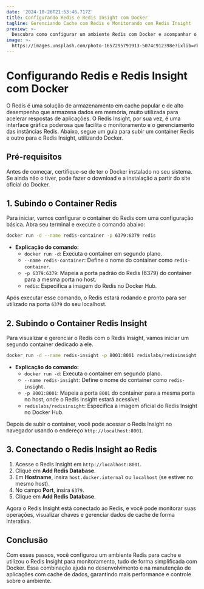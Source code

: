 ```yaml
---
date: '2024-10-26T21:53:46.717Z'
title: Configurando Redis e Redis Insight com Docker
tagline: Gerenciando Cache com Redis e Monitorando com Redis Insight
preview: >-
  Descubra como configurar um ambiente Redis com Docker e acompanhar o desempenho e as métricas usando Redis Insight. Passo a passo para configuração e execução de containers.
image: >-
  https://images.unsplash.com/photo-1657295791913-5074c912398e?ixlib=rb-1.2.1&ixid=MnwxMjA3fDB8MHxwaG90by1wYWdlfHx8fGVufDB8fHx8&auto=format&fit=crop&w=996&q=80
---
```


# Configurando Redis e Redis Insight com Docker

O Redis é uma solução de armazenamento em cache popular e de alto desempenho que armazena dados em memória, muito utilizada para acelerar respostas de aplicações. O Redis Insight, por sua vez, é uma interface gráfica poderosa que facilita o monitoramento e o gerenciamento das instâncias Redis. Abaixo, segue um guia para subir um container Redis e outro para o Redis Insight, utilizando Docker.

## Pré-requisitos
Antes de começar, certifique-se de ter o Docker instalado no seu sistema. Se ainda não o tiver, pode fazer o download e a instalação a partir do site oficial do Docker.

## 1. Subindo o Container Redis
Para iniciar, vamos configurar o container do Redis com uma configuração básica. Abra seu terminal e execute o comando abaixo:

```bash
docker run -d --name redis-container -p 6379:6379 redis
```

- **Explicação do comando:**
  - `docker run -d`: Executa o container em segundo plano.
  - `--name redis-container`: Define o nome do container como `redis-container`.
  - `-p 6379:6379`: Mapeia a porta padrão do Redis (6379) do container para a mesma porta no host.
  - `redis`: Especifica a imagem do Redis no Docker Hub.

Após executar esse comando, o Redis estará rodando e pronto para ser utilizado na porta `6379` do seu localhost.

## 2. Subindo o Container Redis Insight
Para visualizar e gerenciar o Redis com o Redis Insight, vamos iniciar um segundo container dedicado a ele.

```bash
docker run -d --name redis-insight -p 8001:8001 redislabs/redisinsight
```

- **Explicação do comando:**
  - `docker run -d`: Executa o container em segundo plano.
  - `--name redis-insight`: Define o nome do container como `redis-insight`.
  - `-p 8001:8001`: Mapeia a porta `8001` do container para a mesma porta no host, onde o Redis Insight estará acessível.
  - `redislabs/redisinsight`: Especifica a imagem oficial do Redis Insight no Docker Hub.

Depois de subir o container, você pode acessar o Redis Insight no navegador usando o endereço `http://localhost:8001`.

## 3. Conectando o Redis Insight ao Redis
1. Acesse o Redis Insight em `http://localhost:8001`.
2. Clique em **Add Redis Database**.
3. Em **Hostname**, insira `host.docker.internal` ou `localhost` (se estiver no mesmo host).
4. No campo **Port**, insira `6379`.
5. Clique em **Add Redis Database**.

Agora o Redis Insight está conectado ao Redis, e você pode monitorar suas operações, visualizar chaves e gerenciar dados de cache de forma interativa.

## Conclusão
Com esses passos, você configurou um ambiente Redis para cache e utilizou o Redis Insight para monitoramento, tudo de forma simplificada com Docker. Essa combinação ajuda no desenvolvimento e na manutenção de aplicações com cache de dados, garantindo mais performance e controle sobre o ambiente.
```
